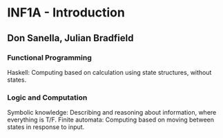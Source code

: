# INF1A - Introduction
## Don Sanella, Julian Bradfield

### Functional Programming
Haskell: Computing based on calculation using state structures, without states. 

### Logic and Computation
Symbolic knowledge: Describing and reasoning about information, where everything is T/F.
Finite automata: Computing based on moving between states in response to input.




